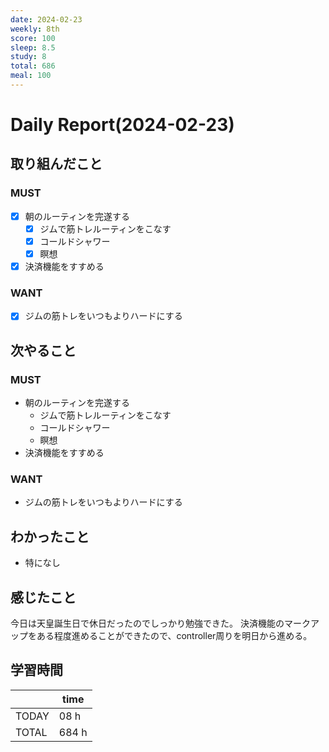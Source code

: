```yaml
---
date: 2024-02-23
weekly: 8th
score: 100
sleep: 8.5
study: 8
total: 686
meal: 100
---
```

# Daily Report(2024-02-23)
## 取り組んだこと
### MUST
- [x] 朝のルーティンを完遂する
	- [x] ジムで筋トレルーティンをこなす
	- [x] コールドシャワー
	- [x] 瞑想
- [x] 決済機能をすすめる
### WANT
- [x] ジムの筋トレをいつもよりハードにする
## 次やること
### MUST
- 朝のルーティンを完遂する
	- ジムで筋トレルーティンをこなす
	- コールドシャワー
	- 瞑想
- 決済機能をすすめる
### WANT
- ジムの筋トレをいつもよりハードにする
## わかったこと
- 特になし
## 感じたこと
今日は天皇誕生日で休日だったのでしっかり勉強できた。
決済機能のマークアップをある程度進めることができたので、controller周りを明日から進める。

## 学習時間
|       | time  | 
| ----- | ----- |
| TODAY | 08 h   |
| TOTAL | 684 h |
